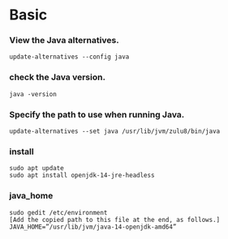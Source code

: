 # Basic

### View the Java alternatives.
     
    update-alternatives --config java
    
### check the Java version.
    
    java -version
    
### Specify the path to use when running Java.

    update-alternatives --set java /usr/lib/jvm/zulu8/bin/java

### install
    sudo apt update
    sudo apt install openjdk-14-jre-headless
    
### java_home
    sudo gedit /etc/environment
    [Add the copied path to this file at the end, as follows.]
    JAVA_HOME=”/usr/lib/jvm/java-14-openjdk-amd64”